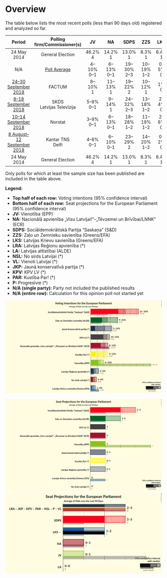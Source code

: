 # Overview

The table below lists the most recent polls (less than 90 days old) registered and analyzed so far.

| Period     | Polling firm/Commissioner(s) | JV | NA | SDPS | ZZS | LKS | LRA | LA | NSL | VL | JKP | KPV | PAR | P |
|:----------:|:----------------------------:|:--:|:--:|:--:|:--:|:--:|:--:|:--:|:--:|:--:|:--:|:--:|:--:|:--:|
| 24 May 2014 | General Election | 46.2% <br> 4 | 14.2% <br> 1 | 13.0% <br> 1 | 8.3% <br> 1 | 6.4% <br> 1 | 2.5% <br> 0 | 2.1% <br> 0 | 0.0% <br> 0 | 0.0% <br> 0 | 0.0% <br> 0 | 0.0% <br> 0 | 0.0% <br> 0 | 0.0% <br> 0 |
| N/A | [Poll Average](average.html) | 4–10% <br> 0–1 | 6–13% <br> 0–1 | 19–30% <br> 2–3 | 10–19% <br> 1–2 | 0–5% <br> 0 | 0–5% <br> 0 | N/A <br> N/A | 0–4% <br> 0 | N/A <br> N/A | 7–16% <br> 1 | 9–18% <br> 1 | 6–14% <br> 0–1 | 1–4% <br> 0 |
| [24–30 September 2018](2018-09-30-FACTUM.html) | FACTUM | 8–10% <br> 1 | 11–13% <br> 1 | 19–22% <br> 2 | 10–12% <br> 1 | 1% <br> 0 | 2–4% <br> 0 | N/A <br> N/A | N/A <br> N/A | N/A <br> N/A | 14–16% <br> 1 | 11–13% <br> 1 | 12–14% <br> 1 | 2–4% <br> 0 |
| [8–18 September 2018](2018-09-18-SKDS.html) | SKDS <br> Latvijas Televīzija | 5–8% <br> 0–1 | 9–14% <br> 1 | 24–32% <br> 2–3 | 13–18% <br> 1–2 | 2–4% <br> 0 | 2–5% <br> 0 | N/A <br> N/A | 1–4% <br> 0 | N/A <br> N/A | 6–11% <br> 1 | 8–13% <br> 1 | 6–11% <br> 1 | 1–3% <br> 0 |
| [10–14 September 2018](2018-09-14-Norstat.html) | Norstat | 3–9% <br> 0–1 | 6–13% <br> 0–1 | 18–28% <br> 1–2 | 11–19% <br> 1–2 | 2–6% <br> 0 | 1–5% <br> 0 | N/A <br> N/A | N/A <br> N/A | N/A <br> N/A | 7–14% <br> 1 | 10–17% <br> 1 | 5–11% <br> 0–1 | 1–4% <br> 0 |
| [8 August–12 September 2018](2018-09-12-KantarTNS.html) | Kantar TNS <br> Delfi | 4–8% <br> 0–1 | 6–10% <br> 0–1 | 23–29% <br> 2 | 14–20% <br> 1–2 | 0–2% <br> 0 | 0–2% <br> 0 | N/A <br> N/A | 0–1% <br> 0 | N/A <br> N/A | 7–12% <br> 1 | 14–19% <br> 1 | 5–9% <br> 0–1 | 1–2% <br> 0 |
| 24 May 2014 | General Election | 46.2% <br> 4 | 14.2% <br> 1 | 13.0% <br> 1 | 8.3% <br> 1 | 6.4% <br> 1 | 2.5% <br> 0 | 2.1% <br> 0 | 0.0% <br> 0 | 0.0% <br> 0 | 0.0% <br> 0 | 0.0% <br> 0 | 0.0% <br> 0 | 0.0% <br> 0 |

Only polls for which at least the sample size has been published are included in the table above.

**Legend:**
+ **Top half of each row:** Voting intentions (95% confidence interval)
+ **Bottom half of each row:** Seat projections for the European Parliament (95% confidence interval)
+ **JV:** Vienotība (EPP)
+ **NA:** Nacionālā apvienība „Visu Latvijai!”–„Tēvzemei un Brīvībai/LNNK” (ECR)
+ **SDPS:** Sociāldemokrātiskā Partija “Saskaņa” (S&D)
+ **ZZS:** Zaļo un Zemnieku savienība (Greens/EFA)
+ **LKS:** Latvijas Krievu savienība (Greens/EFA)
+ **LRA:** Latvijas Reģionu apvienība (*)
+ **LA:** Latvijas attīstībai (ALDE)
+ **NSL:** No sirds Latvijai (*)
+ **VL:** Vienoti Latvijai (*)
+ **JKP:** Jaunā konservatīvā partija (*)
+ **KPV:** KPV LV (*)
+ **PAR:** Kustība Par! (*)
+ **P:** Progresīvie (*)
+ **N/A (single party):** Party not included the published results
+ **N/A (entire row):** Calculation for this opinion poll not started yet


![Graph with voting intentions not yet produced](average.png "Voting Intentions")

![Graph with seats not yet produced](average-seats.png "Seats")
![Graph with coalitions seats not yet produced](average-coalitions-seats.png "Coalitions Seats")
